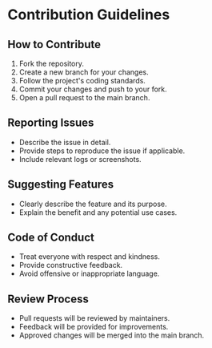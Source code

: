 # Contribution Guidelines

## How to Contribute
1. Fork the repository.
2. Create a new branch for your changes.
3. Follow the project's coding standards.
4. Commit your changes and push to your fork.
5. Open a pull request to the main branch.

## Reporting Issues
- Describe the issue in detail.
- Provide steps to reproduce the issue if applicable.
- Include relevant logs or screenshots.

## Suggesting Features
- Clearly describe the feature and its purpose.
- Explain the benefit and any potential use cases.

## Code of Conduct
- Treat everyone with respect and kindness.
- Provide constructive feedback.
- Avoid offensive or inappropriate language.

## Review Process
- Pull requests will be reviewed by maintainers.
- Feedback will be provided for improvements.
- Approved changes will be merged into the main branch.
